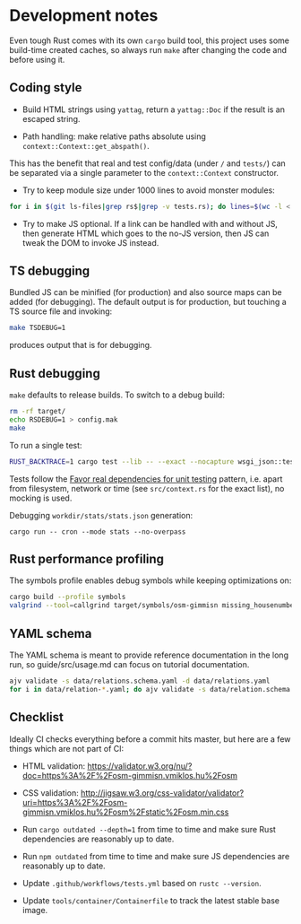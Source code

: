 # Development notes

Even tough Rust comes with its own `cargo` build tool, this project uses some build-time created
caches, so always run `make` after changing the code and before using it.

## Coding style

- Build HTML strings using `yattag`, return a `yattag::Doc` if the result is an escaped string.

- Path handling: make relative paths absolute using `context::Context::get_abspath()`.

This has the benefit that real and test config/data (under `/` and `tests/`) can be separated via a
single parameter to the `context::Context` constructor.

- Try to keep module size under 1000 lines to avoid monster modules:

```bash
for i in $(git ls-files|grep rs$|grep -v tests.rs); do lines=$(wc -l < $i); if [ $lines -gt 1000 ]; then echo "$i is too large: $lines lines"; fi; done
```

- Try to make JS optional. If a link can be handled with and without JS, then generate HTML which
  goes to the no-JS version, then JS can tweak the DOM to invoke JS instead.

## TS debugging

Bundled JS can be minified (for production) and also source maps can be added (for debugging). The
default output is for production, but touching a TS source file and invoking:

```bash
make TSDEBUG=1
```

produces output that is for debugging.

## Rust debugging

`make` defaults to release builds. To switch to a debug build:

```bash
rm -rf target/
echo RSDEBUG=1 > config.mak
make
```

To run a single test:

```bash
RUST_BACKTRACE=1 cargo test --lib -- --exact --nocapture wsgi_json::tests::test_missing_streets_update_result_json
```

Tests follow the [Favor real dependencies for unit
testing](https://stackoverflow.blog/2022/01/03/favor-real-dependencies-for-unit-testing/) pattern,
i.e. apart from filesystem, network or time (see `src/context.rs` for the exact list), no mocking is
used.

Debugging `workdir/stats/stats.json` generation:

```
cargo run -- cron --mode stats --no-overpass
```

## Rust performance profiling

The symbols profile enables debug symbols while keeping optimizations on:

```bash
cargo build --profile symbols
valgrind --tool=callgrind target/symbols/osm-gimmisn missing_housenumbers budapest_11
```

## YAML schema

The YAML schema is meant to provide reference documentation in the long run, so guide/src/usage.md can
focus on tutorial documentation.

```bash
ajv validate -s data/relations.schema.yaml -d data/relations.yaml
for i in data/relation-*.yaml; do ajv validate -s data/relation.schema.yaml -d $i || break; done
```

## Checklist

Ideally CI checks everything before a commit hits master, but here are a few
things which are not part of CI:

- HTML validation: <https://validator.w3.org/nu/?doc=https%3A%2F%2Fosm-gimmisn.vmiklos.hu%2Fosm>

- CSS validation:
  <http://jigsaw.w3.org/css-validator/validator?uri=https%3A%2F%2Fosm-gimmisn.vmiklos.hu%2Fosm%2Fstatic%2Fosm.min.css>

- Run `cargo outdated --depth=1` from time to time and make sure Rust dependencies are reasonably up to date.

- Run `npm outdated` from time to time and make sure JS dependencies are reasonably up to date.

- Update `.github/workflows/tests.yml` based on `rustc --version`.

- Update `tools/container/Containerfile` to track the latest stable base image.
